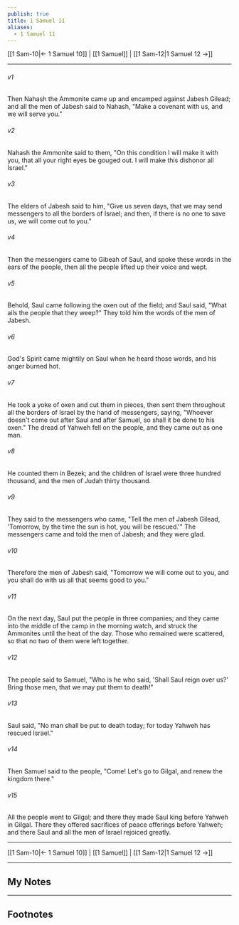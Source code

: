 ```yaml
---
publish: true
title: 1 Samuel 11
aliases:
  - 1 Samuel 11
---
```


[[1 Sam-10|← 1 Samuel 10]] | [[1 Samuel]] | [[1 Sam-12|1 Samuel 12 →]]
***



###### v1 
Then Nahash the Ammonite came up and encamped against Jabesh Gilead; and all the men of Jabesh said to Nahash, "Make a covenant with us, and we will serve you." 

###### v2 
Nahash the Ammonite said to them, "On this condition I will make it with you, that all your right eyes be gouged out. I will make this dishonor all Israel." 

###### v3 
The elders of Jabesh said to him, "Give us seven days, that we may send messengers to all the borders of Israel; and then, if there is no one to save us, we will come out to you." 

###### v4 
Then the messengers came to Gibeah of Saul, and spoke these words in the ears of the people, then all the people lifted up their voice and wept. 

###### v5 
Behold, Saul came following the oxen out of the field; and Saul said, "What ails the people that they weep?" They told him the words of the men of Jabesh. 

###### v6 
God's Spirit came mightily on Saul when he heard those words, and his anger burned hot. 

###### v7 
He took a yoke of oxen and cut them in pieces, then sent them throughout all the borders of Israel by the hand of messengers, saying, "Whoever doesn't come out after Saul and after Samuel, so shall it be done to his oxen." The dread of Yahweh fell on the people, and they came out as one man. 

###### v8 
He counted them in Bezek; and the children of Israel were three hundred thousand, and the men of Judah thirty thousand. 

###### v9 
They said to the messengers who came, "Tell the men of Jabesh Gilead, 'Tomorrow, by the time the sun is hot, you will be rescued.'" The messengers came and told the men of Jabesh; and they were glad. 

###### v10 
Therefore the men of Jabesh said, "Tomorrow we will come out to you, and you shall do with us all that seems good to you." 

###### v11 
On the next day, Saul put the people in three companies; and they came into the middle of the camp in the morning watch, and struck the Ammonites until the heat of the day. Those who remained were scattered, so that no two of them were left together. 

###### v12 
The people said to Samuel, "Who is he who said, 'Shall Saul reign over us?' Bring those men, that we may put them to death!" 

###### v13 
Saul said, "No man shall be put to death today; for today Yahweh has rescued Israel." 

###### v14 
Then Samuel said to the people, "Come! Let's go to Gilgal, and renew the kingdom there." 

###### v15 
All the people went to Gilgal; and there they made Saul king before Yahweh in Gilgal. There they offered sacrifices of peace offerings before Yahweh; and there Saul and all the men of Israel rejoiced greatly.

***
[[1 Sam-10|← 1 Samuel 10]] | [[1 Samuel]] | [[1 Sam-12|1 Samuel 12 →]]

---
## My Notes

---
## Footnotes